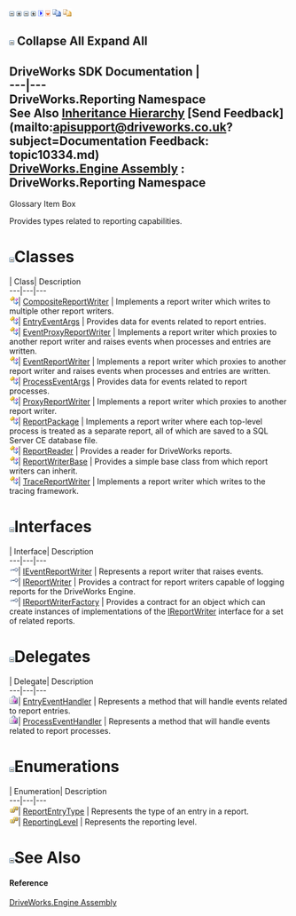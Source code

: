 ![](dotnetimages/collapse.gif) ![](dotnetimages/expand.gif) ![](dotnetimages/collapse.gif) ![](dotnetimages/expand.gif) ![](dotnetimages/drpdown.gif) ![](dotnetimages/drpdown_orange.gif) ![](dotnetimages/copycode.gif) ![](dotnetimages/copycodeHighlight.gif)

![](dotnetimages/collapse.gif) Collapse All Expand All  
---  
DriveWorks SDK Documentation  |   
---|---  
DriveWorks.Reporting Namespace   
See Also [Inheritance Hierarchy](topic10335.md) [Send Feedback](mailto:apisupport@driveworks.co.uk?subject=Documentation Feedback: topic10334.md)  
[DriveWorks.Engine Assembly](topic2156.md) : DriveWorks.Reporting Namespace  
---  
  
Glossary Item Box

Provides types related to reporting capabilities. 

# ![](dotnetimages/collapse.gif)Classes

| Class| Description  
---|---|---  
![Class](dotnetimages/Class.gif)| [CompositeReportWriter](topic10363.md) | Implements a report writer which writes to multiple other report writers.  
![Class](dotnetimages/Class.gif)| [EntryEventArgs](topic10379.md) | Provides data for events related to report entries.  
![Class](dotnetimages/Class.gif)| [EventProxyReportWriter](topic10392.md) | Implements a report writer which proxies to another report writer and raises events when processes and entries are written.  
![Class](dotnetimages/Class.gif)| [EventReportWriter](topic10409.md) | Implements a report writer which proxies to another report writer and raises events when processes and entries are written.  
![Class](dotnetimages/Class.gif)| [ProcessEventArgs](topic10424.md) | Provides data for events related to report processes.  
![Class](dotnetimages/Class.gif)| [ProxyReportWriter](topic10434.md) | Implements a report writer which proxies to another report writer.  
![Class](dotnetimages/Class.gif)| [ReportPackage](topic10451.md) | Implements a report writer where each top-level process is treated as a separate report, all of which are saved to a SQL Server CE database file.  
![Class](dotnetimages/Class.gif)| [ReportReader](topic10462.md) | Provides a reader for DriveWorks reports.  
![Class](dotnetimages/Class.gif)| [ReportWriterBase](topic10476.md) | Provides a simple base class from which report writers can inherit.  
![Class](dotnetimages/Class.gif)| [TraceReportWriter](topic10494.md) | Implements a report writer which writes to the tracing framework.  
  
# ![](dotnetimages/collapse.gif)Interfaces

| Interface| Description  
---|---|---  
![Interface](dotnetimages/Interface.gif)| [IEventReportWriter](topic10336.md) | Represents a report writer that raises events.  
![Interface](dotnetimages/Interface.gif)| [IReportWriter](topic10344.md) | Provides a contract for report writers capable of logging reports for the DriveWorks Engine.  
![Interface](dotnetimages/Interface.gif)| [IReportWriterFactory](topic10355.md) | Provides a contract for an object which can create instances of implementations of the [IReportWriter](topic10344.md) interface for a set of related reports.  
  
# ![](dotnetimages/collapse.gif)Delegates

| Delegate| Description  
---|---|---  
![Delegate](dotnetimages/Delegate.gif)| [EntryEventHandler](topic10508.md) | Represents a method that will handle events related to report entries.  
![Delegate](dotnetimages/Delegate.gif)| [ProcessEventHandler](topic10509.md) | Represents a method that will handle events related to report processes.  
  
# ![](dotnetimages/collapse.gif)Enumerations

| Enumeration| Description  
---|---|---  
![Enumeration](dotnetimages/Enumeration.gif)| [ReportEntryType](topic10361.md) | Represents the type of an entry in a report.  
![Enumeration](dotnetimages/Enumeration.gif)| [ReportingLevel](topic10362.md) | Represents the reporting level.  
  
# ![](dotnetimages/collapse.gif)See Also

#### Reference

[DriveWorks.Engine Assembly](topic2156.md)


